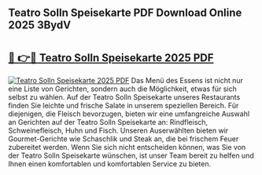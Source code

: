 ## Teatro Solln Speisekarte PDF Download Online 2025 3BydV

# <h2><a href="http://gccxnvj.nevu.top/?p=Teatro+Solln+Speisekarte">🔗 👉🔴 Teatro Solln Speisekarte 2025 PDF</a></h2>

[![Teatro Solln Speisekarte 2025 PDF](https://i.imgur.com/dBaPXMq.png)](http://gccxnvj.nevu.top/?p=Teatro+Solln+Speisekarte)
Das Menü des Essens ist nicht nur eine Liste von Gerichten, sondern auch die Möglichkeit, etwas für sich selbst zu wählen. Auf der Teatro Solln Speisekarte unseres Restaurants finden Sie leichte und frische Salate in unserem speziellen Bereich. Für diejenigen, die Fleisch bevorzugen, bieten wir eine umfangreiche Auswahl an Gerichten auf der Teatro Solln Speisekarte an: Rindfleisch, Schweinefleisch, Huhn und Fisch. Unseren Auserwählten bieten wir Gourmet-Gerichte wie Schaschlik und Steak an, die bei frischem Feuer zubereitet werden. Wenn Sie sich nicht entscheiden können, was Sie von der Teatro Solln Speisekarte wünschen, ist unser Team bereit zu helfen und Ihnen einen komfortablen und komfortablen Service zu bieten.
